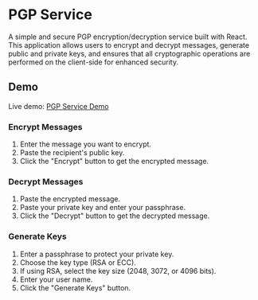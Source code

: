 # PGP Service

A simple and secure PGP encryption/decryption service built with React. This application allows users to encrypt and decrypt messages, generate public and private keys, and ensures that all cryptographic operations are performed on the client-side for enhanced security.

## Demo

Live demo: [PGP Service Demo](https://dancingmadman2.github.io/pgp-service/)

### Encrypt Messages

1. Enter the message you want to encrypt.
2. Paste the recipient's public key.
3. Click the "Encrypt" button to get the encrypted message.

### Decrypt Messages

1. Paste the encrypted message.
2. Paste your private key and enter your passphrase.
3. Click the "Decrypt" button to get the decrypted message.

### Generate Keys

1. Enter a passphrase to protect your private key.
2. Choose the key type (RSA or ECC).
3. If using RSA, select the key size (2048, 3072, or 4096 bits).
4. Enter your user name.
5. Click the "Generate Keys" button.

